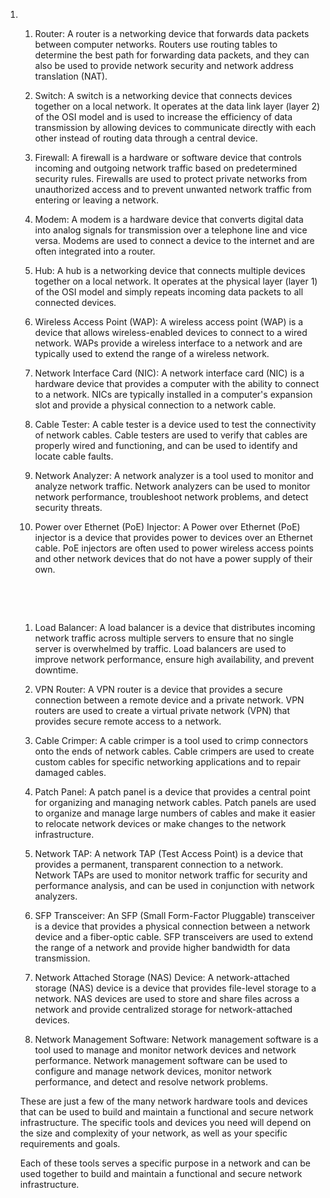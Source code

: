 <ol>
<li>
<div>&nbsp;</div>
<div>
<div>
<div>
<div>
<div>
<div>
<ol>
<li>
<p>Router: A router is a networking device that forwards data packets between computer networks. Routers use routing tables to determine the best path for forwarding data packets, and they can also be used to provide network security and network address translation (NAT).</p>
</li>
<li>
<p>Switch: A switch is a networking device that connects devices together on a local network. It operates at the data link layer (layer 2) of the OSI model and is used to increase the efficiency of data transmission by allowing devices to communicate directly with each other instead of routing data through a central device.</p>
</li>
<li>
<p>Firewall: A firewall is a hardware or software device that controls incoming and outgoing network traffic based on predetermined security rules. Firewalls are used to protect private networks from unauthorized access and to prevent unwanted network traffic from entering or leaving a network.</p>
</li>
<li>
<p>Modem: A modem is a hardware device that converts digital data into analog signals for transmission over a telephone line and vice versa. Modems are used to connect a device to the internet and are often integrated into a router.</p>
</li>
<li>
<p>Hub: A hub is a networking device that connects multiple devices together on a local network. It operates at the physical layer (layer 1) of the OSI model and simply repeats incoming data packets to all connected devices.</p>
</li>
<li>
<p>Wireless Access Point (WAP): A wireless access point (WAP) is a device that allows wireless-enabled devices to connect to a wired network. WAPs provide a wireless interface to a network and are typically used to extend the range of a wireless network.</p>
</li>
<li>
<p>Network Interface Card (NIC): A network interface card (NIC) is a hardware device that provides a computer with the ability to connect to a network. NICs are typically installed in a computer's expansion slot and provide a physical connection to a network cable.</p>
</li>
<li>
<p>Cable Tester: A cable tester is a device used to test the connectivity of network cables. Cable testers are used to verify that cables are properly wired and functioning, and can be used to identify and locate cable faults.</p>
</li>
<li>
<p>Network Analyzer: A network analyzer is a tool used to monitor and analyze network traffic. Network analyzers can be used to monitor network performance, troubleshoot network problems, and detect security threats.</p>
</li>
<li>
<p>Power over Ethernet (PoE) Injector: A Power over Ethernet (PoE) injector is a device that provides power to devices over an Ethernet cable. PoE injectors are often used to power wireless access points and other network devices that do not have a power supply of their own.</p>
</li>
</ol>
<p>&nbsp;</p>
</div>
</div>
</div>
</div>
</div>
</div>
<div>&nbsp;</div>
<div>
<div>
<div>
<div>
<div>
<div>
<ol>
<li>
<p>Load Balancer: A load balancer is a device that distributes incoming network traffic across multiple servers to ensure that no single server is overwhelmed by traffic. Load balancers are used to improve network performance, ensure high availability, and prevent downtime.</p>
</li>
<li>
<p>VPN Router: A VPN router is a device that provides a secure connection between a remote device and a private network. VPN routers are used to create a virtual private network (VPN) that provides secure remote access to a network.</p>
</li>
<li>
<p>Cable Crimper: A cable crimper is a tool used to crimp connectors onto the ends of network cables. Cable crimpers are used to create custom cables for specific networking applications and to repair damaged cables.</p>
</li>
<li>
<p>Patch Panel: A patch panel is a device that provides a central point for organizing and managing network cables. Patch panels are used to organize and manage large numbers of cables and make it easier to relocate network devices or make changes to the network infrastructure.</p>
</li>
<li>
<p>Network TAP: A network TAP (Test Access Point) is a device that provides a permanent, transparent connection to a network. Network TAPs are used to monitor network traffic for security and performance analysis, and can be used in conjunction with network analyzers.</p>
</li>
<li>
<p>SFP Transceiver: An SFP (Small Form-Factor Pluggable) transceiver is a device that provides a physical connection between a network device and a fiber-optic cable. SFP transceivers are used to extend the range of a network and provide higher bandwidth for data transmission.</p>
</li>
<li>
<p>Network Attached Storage (NAS) Device: A network-attached storage (NAS) device is a device that provides file-level storage to a network. NAS devices are used to store and share files across a network and provide centralized storage for network-attached devices.</p>
</li>
<li>
<p>Network Management Software: Network management software is a tool used to manage and monitor network devices and network performance. Network management software can be used to configure and manage network devices, monitor network performance, and detect and resolve network problems.</p>
</li>
</ol>
<p>These are just a few of the many network hardware tools and devices that can be used to build and maintain a functional and secure network infrastructure. The specific tools and devices you need will depend on the size and complexity of your network, as well as your specific requirements and goals.</p>
<div>
<div>
<div>
<div>
<div>
<div>
<p>Each of these tools serves a specific purpose in a network and can be used together to build and maintain a functional and secure network infrastructure.</p>
</div>
</div>
</div>
<div>&nbsp;</div>
</div>
</div>
</div>
<div>
<div>
<div>
<div>&nbsp;</div>
<div>&nbsp;</div>
</div>
</div>
</div>
</div>
</div>
</div>
</div>
</div>
</div>
<div>&nbsp;</div>
</li>
</ol>
